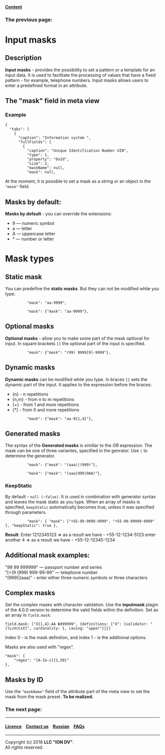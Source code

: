 #### [Content]()

### The previous page: []()

# Input masks

## Description

**Input masks** - provides the possibility to set a pattern or a template for an input data. It is used to facilitate the processing of values that have a fixed pattern - for example, telephone numbers. Input masks allows users to enter a predefined format in an attribute.

##  The "mask" field in meta view

### Example
```
{
  "tabs": [
    {
      "caption": "Information system ",
      "fullFields": [
        {
          "caption": "Unique Identification Number UIN",
          "type": 1,
          "property": "OuId",
          "size": 2,
          "maskName": null,
          "mask": null,
```

At the moment, it is possible to set a mask as a string or an object in the `"mask"` field.

##  Masks by default:

**Masks by default** - you can override the extensions:

* 9 — numeric symbol
* a — letter
* A — uppercase letter
* \* — number or letter 

#  Mask types

## Static mask

You can predefine the **static masks**. But they can not be modified while you type. 


```
          "mask": "aa-9999",
```

```
          "mask": {"mask": "aa-9999"},
```

## Optional masks

**Optional masks** - allow you to make some part of the mask optional for input.
In square brackets `[]` the optional part of the input is specified.



```
          "mask": {"mask": "(99) 9999[9]-9999"},
```

## Dynamic masks

**Dynamic masks** can be modified while you type.
In braces `{}` sets the dynamic part of the input. It applies to the expression before the braces:

- {n} - n repetitions
- {n,m} - from n to m repetitions
- {+} - from 1 and more repetitions
- {*} - from 0 and more repetitions



```
          "mask": {"mask": "aa-9{1,4}"},
```

## Generated masks

The syntax of the **Generated masks** is simillar to the *OR* expression. The mask can be one of three variantes, specified in the genrator. Use `|` to determine the generator. 



```
          "mask": {"mask": "(aaa)|(999)"},
```

```
          "mask": {"mask": "(aaa|999|9AA)"},
```

### KeepStatic

By default - `null (~false)`. It is used in combination with generator syntax and leaves the mask static as you type. When an array of masks is specified, `keepStatic` automatically becomes true, unless it was specified through parameters.


```
          "mask": { "mask": ["+55-99-9999-9999", "+55-99-99999-9999" ], "keepStatic": true },
```

**Result**: Enter 1212345123 => as a result we have - +55-12-1234-5123 enter another 4 => as a result we have - +55-12-12345-1234

## Additional mask examples:

"99 99 999999" —  passport number and series  
"\[\+\]9 (999) 999-99-99" —  telephone number  
"(999)|(aaa)" - enter either three numeric symbols or three characters 

## Complex masks

Set the complex masks with character validation. Use the **inputmask** plagin of the 4.0.0 version to determine the valid fields within the definition.
Set as an array in `field.mask`: 


```
field.mask: ["X{1,4}-AA №999999", {definitions: {"X": {validator: "[lLvVcCxX]", cardinality: 1, casing: "upper"}}}]
```

Index 0 - is the mask definition, and index 1 - is the additional options.

Masks are also used with "regex".

```
"mask": {
    "regex": "[A-Za-z]{1,50}"
},
```

## Masks by ID

Use the `"maskName"` field of the attribute part of the meta view to set the mask from the mask preset. **To be realized.**

### The next page: []()

--------------------------------------------------------------------------  


 #### [Licence](/LICENCE.md) &ensp;  [Contact us](https://iondv.com) &ensp;  [Russian](/docs/ru/2_system_description/metadata_structure/meta_view/mask.md)   &ensp; [FAQs](/faqs.md)          



--------------------------------------------------------------------------  

Copyright (c) 2018 **LLC "ION DV"**.  
All rights reserved. 
